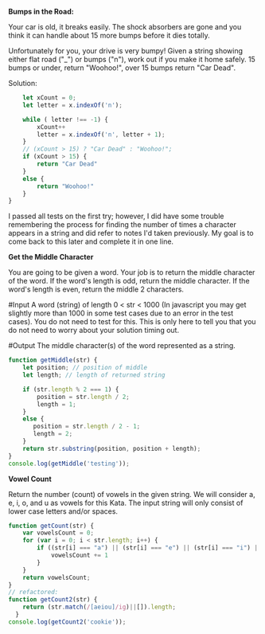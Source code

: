 **Bumps in the Road:**

Your car is old, it breaks easily. The shock absorbers are gone and you think it can handle about 15 more bumps before it dies totally.

Unfortunately for you, your drive is very bumpy! Given a string showing either flat road ("_") or bumps ("n"), work out if you make it home safely. 15 bumps or under, return "Woohoo!", over 15 bumps return "Car Dead".

Solution:
``` javascript
    let xCount = 0;
    let letter = x.indexOf('n');

    while ( letter !== -1) {
        xCount++
        letter = x.indexOf('n', letter + 1);
    }
    // (xCount > 15) ? "Car Dead" : "Woohoo!";
    if (xCount > 15) {
        return "Car Dead"
    }
    else {
        return "Woohoo!"
    }
}
```

I passed all tests on the first try; however, I did have some trouble remembering the process for finding the number of times a character appears in a string and did refer to notes I'd taken previously. My goal is to come back to this later and complete it in one line.



**Get the Middle Character**

You are going to be given a word. Your job is to return the middle character of the word. If the word's length is odd, return the middle character. If the word's length is even, return the middle 2 characters.

#Input
A word (string) of length 0 < str < 1000 (In javascript you may get slightly more than 1000 in some test cases due to an error in the test cases). You do not need to test for this. This is only here to tell you that you do not need to worry about your solution timing out.

#Output
The middle character(s) of the word represented as a string.

``` javascript
function getMiddle(str) {
    let position; // position of middle
    let length; // length of returned string

    if (str.length % 2 === 1) {
        position = str.length / 2;
        length = 1;
    }
    else {
       position = str.length / 2 - 1;
       length = 2;
    }
    return str.substring(position, position + length);
}
console.log(getMiddle('testing'));
```


**Vowel Count**

Return the number (count) of vowels in the given string.
We will consider a, e, i, o, and u as vowels for this Kata.
The input string will only consist of lower case letters and/or spaces.

```javascript
function getCount(str) {
    var vowelsCount = 0;
    for (var i = 0; i < str.length; i++) {
        if ((str[i] === "a") || (str[i] === "e") || (str[i] === "i") || (str[i] === "o") || (str[i] === "u")) {
            vowelsCount += 1
        }
    }
    return vowelsCount;
}
// refactored: 
function getCount2(str) {
    return (str.match(/[aeiou]/ig)||[]).length;
  }
console.log(getCount2('cookie'));
```

